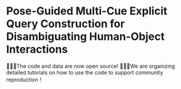# Pose-Guided Multi-Cue Explicit Query Construction for Disambiguating Human-Object Interactions

:tada::tada::tada:The code and data are now open source!
:rocket::rocket::rocket:We are organizing detailed tutorials on how to use the code to support community reproduction！
